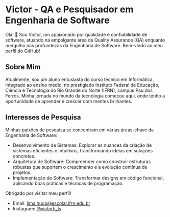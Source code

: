 # Victor - QA e Pesquisador em Engenharia de Software

Olá! 👋 Sou Victor, um apaixonado por qualidade e confiabilidade de software, atuando na empolgante área de Quality Assurance (QA) enquanto mergulho nas profundezas da Engenharia de Software. Bem-vindo ao meu perfil do GitHub!

## Sobre Mim

Atualmente, sou um aluno entusiasta do curso técnico em Informática, integrado ao ensino médio, no prestigiado Instituto Federal de Educação, Ciência e Tecnologia do Rio Grande do Norte (IFRN), campus Pau dos Ferros. Minha jornada no mundo da tecnologia começou aqui, onde tenho a oportunidade de aprender e crescer com mentes brilhantes.

## Interesses de Pesquisa

Minhas paixões de pesquisa se concentram em várias áreas-chave da Engenharia de Software:

- Desenvolvimento de Sistemas: Explorar as nuances da criação de sistemas eficientes e intuitivos, transformando ideias em soluções concretas.
- Arquitetura de Software: Compreender como construir estruturas robustas que suportem o crescimento e a evolução contínua de projetos.
- Implementação de Software: Transformar designs em código funcional, aplicando boas práticas e técnicas de programação.

Obrigado por visitar meu perfil!

- Email: lima.hugo@escolar.ifrn.edu.br
- Instagram: [@victorh_ls](https://www.instagram.com/victorh_ls/)
